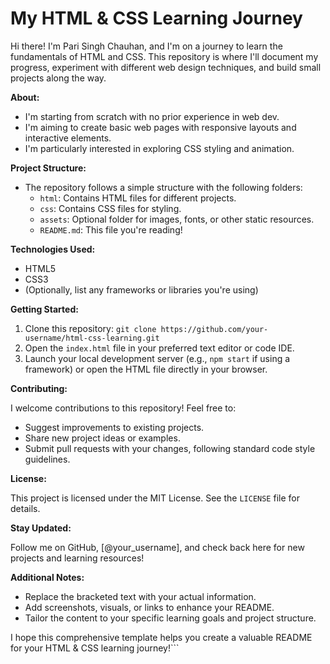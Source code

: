 # My HTML & CSS Learning Journey

Hi there!  I'm Pari Singh Chauhan, and I'm on a journey to learn the fundamentals of HTML and CSS. This repository is where I'll document my progress, experiment with different web design techniques, and build small projects along the way.

**About:**

* I'm starting from scratch with no prior experience in web dev.
* I'm aiming to create basic web pages with responsive layouts and interactive elements.
* I'm particularly interested in exploring CSS styling and animation.

**Project Structure:**

* The repository follows a simple structure with the following folders:
    * `html`: Contains HTML files for different projects.
    * `css`: Contains CSS files for styling.
    * `assets`: Optional folder for images, fonts, or other static resources.
    * `README.md`: This file you're reading!

**Technologies Used:**

* HTML5
* CSS3
* (Optionally, list any frameworks or libraries you're using)

**Getting Started:**

1. Clone this repository: `git clone https://github.com/your-username/html-css-learning.git`
2. Open the `index.html` file in your preferred text editor or code IDE.
3. Launch your local development server (e.g., `npm start` if using a framework) or open the HTML file directly in your browser.

**Contributing:**

I welcome contributions to this repository! Feel free to:

* Suggest improvements to existing projects.
* Share new project ideas or examples.
* Submit pull requests with your changes, following standard code style guidelines.

**License:**

This project is licensed under the MIT License. See the `LICENSE` file for details.

**Stay Updated:**

Follow me on GitHub, [@your_username], and check back here for new projects and learning resources!

**Additional Notes:**

* Replace the bracketed text with your actual information.
* Add screenshots, visuals, or links to enhance your README.
* Tailor the content to your specific learning goals and project structure.

I hope this comprehensive template helps you create a valuable README for your HTML & CSS learning journey!```
